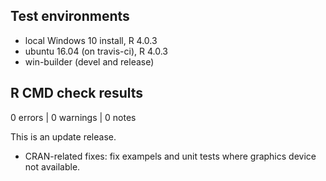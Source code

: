 ## Test environments
* local Windows 10 install, R 4.0.3
* ubuntu 16.04 (on travis-ci), R 4.0.3
* win-builder (devel and release)

## R CMD check results

0 errors | 0 warnings | 0 notes

This is an update release.

* CRAN-related fixes: fix exampels and unit tests where graphics device not available.
